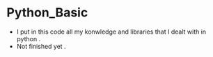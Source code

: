 # Python_Basic
- I put in this code all my konwledge and libraries that I dealt with in python .
- Not finished yet .

